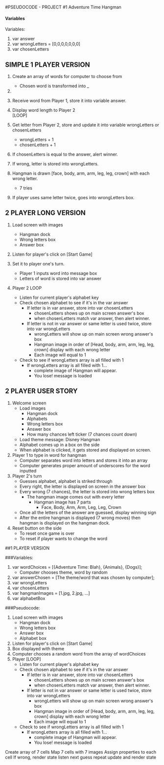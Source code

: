 
#PSEUDOCODE - PROJECT #1 Adventure Time Hangman

<h4>Variables</h4>

Variables:
1. var answer  
2. var wrongLetters = [0,0,0,0,0,0,0]  
3. var chosenLetters  

SIMPLE 1 PLAYER VERSION 
--------------

1. Create an array of words for computer to choose from
	- Chosen word is transformed into _ 
2. 

1. Receive word from Player 1, store it into variable answer.
2. Display word length to Player 2  
[LOOP]
3. Get letter from Player 2, store and update it into variable wrongLetters or chosenLetters
	- wrongLetters + 1
	- chosenLetters + 1
4. If chosenLetters is equal to the answer, alert winner.
5. If wrong, letter is stored into wrongLetters.  
6. Hangman is drawn [face, body, arm, arm, leg, leg, crown] with each wrong letter.
	- 7 tries
7. If player uses same letter twice, goes into wrongLetters box.



2 PLAYER LONG VERSION
------------

1. Load screen with images 
	- Hangman dock
	- Wrong letters box
	- Answer box
2. Listen for player's click on [Start Game]
3. Set it to player one's turn. 
 	- Player 1 inputs word into message box
	- Letters of word is stored into var answer 
	
4. Player 2 LOOP
	- Listen for current player's alphabet key
	- Check chosen alphabet to see if it's in the var answer
		- If letter is in var answer, store into var chosenLetters
			- chosenLetters shows up on main screen answer's box 
			- when chosenLetters match var answer, then alert winner.
		- If letter is not in var answer or same letter is used twice, store into var wrongLetters
			- wrongLetters will show up on main screen wrong answer's box
			- Hangman image in order of [Head, body, arm, arm, leg, leg, crown] display with each wrong letter
			- Each image will equal to 1
	- Check to see if wrongLetters array is all filled with 1
		-  If wrongLetters array is all filled with 1...
			-  complete image of Hangman will appear.
			-  You lose! message is loaded 


2 PLAYER USER STORY
----------

1. Welcome screen 
	- Load images
		- 	Hangman dock
		-  Alphabets
		-  Wrong letters box
		-  Answer box
		-  How many chances left ticker (7 chances count down)
	- Load theme message: Disney Hangman
	- Alphabet comes up in a box on the side
	- 	When alphabet is clicked, it gets stored and displayed on screen.
2. Player 1 to type in word for hangman 
	- Computer separates word into letters and stores it into an array
	- Computer generates proper amount of underscores for the word inputted
3. Player 2's turn 
	- Guesses alphabet, alphabet is striked through
	- Every right, the letter is displayed on screen in the answer box
	- Every wrong (7 chances), the letter is stored into wrong letters box
		- The hangman image comes out with every letter
			- Hangman image has 7 parts 
				- Face, Body, Arm, Arm, Leg, Leg, Crown
	- Once all the letters of the answer are guessed, display winning sign
	- After the entire hangman is displayed (7 wrong moves) then hangman is displayed on the hangman dock.
4. Reset button on the side 
	- To reset once game is over
	- To reset if player wants to change the word 

##1 PLAYER VERSION

###Variables:
1. var wordChoices = [{Adventure Time: Blah}, {Animals}, {Dogs}];
	- Computer chooses theme, word by random
2. var answerChosen = [The theme/word that was chosen by computer];
3. var wrongLetters
4. var chosenLetters 
5. var hangmanImages = [1.jpg, 2.jpg, ...]
6. var alphabetBox

###Pseudocode:

1. Load screen with images 
	- Hangman dock
	- Wrong letters box
	- Answer box
	- Alphabet box
2. Listen for player's click on [Start Game]
3. Box displayed with theme
4. Computer chooses a random word from the array of wordChoices
5. Player [LOOP]
	- Listen for current player's alphabet key
	- Check chosen alphabet to see if it's in the var answer
		- If letter is in var answer, store into var chosenLetters
			- chosenLetters shows up on main screen answer's box 
			- when chosenLetters match var answer, then alert winner.
		- If letter is not in var answer or same letter is used twice, store into var wrongLetters
			- wrongLetters will show up on main screen wrong answer's box
			- Hangman image in order of [Head, body, arm, arm, leg, leg, crown] display with each wrong letter
			- Each image will equal to 1
	- Check to see if wrongLetters array is all filled with 1
		-  If wrongLetters array is all filled with 1...
			-  complete image of Hangman will appear.
			-  You lose! message is loaded 


Create array of 7 cells
Map 7 cells with 7 images
Assign properties to each cell
If wrong, 
render state
listen next guess
repeat
update and render state



